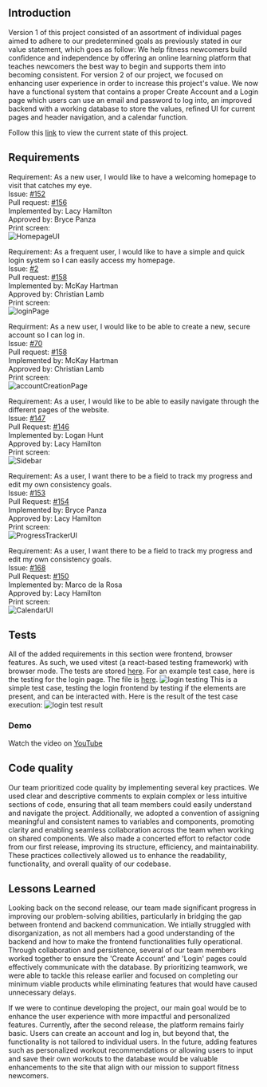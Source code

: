 ## Introduction
Version 1 of this project consisted of an assortment of individual pages aimed to adhere to our predetermined goals as previously stated in our value statement, which goes as follow: We help fitness newcomers build confidence and independence by offering an online learning platform that teaches newcomers the best way to begin and supports them into becoming consistent. For version 2 of our project, we focused on enhancing user experience in order to increase this project's value. We now have a functional system that contains a proper Create Account and a Login page which users can use an email and password to log into, an improved backend with a working database to store the values, refined UI for current pages and header navigation, and a calendar function.

Follow this [link](https://github.com/McKayHartman/Fitness-Website) to view the current state of this project.

## Requirements

Requirement: As a new user, I would like to have a welcoming homepage to visit that catches my eye. <br>
Issue: [#152](https://github.com/McKayHartman/Fitness-Website/issues/152) <br>
Pull request: [#156](https://github.com/McKayHartman/Fitness-Website/pull/156) <br>
Implemented by: Lacy Hamilton <br>
Approved by: Bryce Panza <br>
Print screen: <br>
![HomepageUI](./Images/homepageUI.PNG) <br>

Requirement: As a frequent user, I would like to have a simple and quick login system so I can easily access my homepage. <br>
Issue: [#2](https://github.com/McKayHartman/Fitness-Website/issues/2) <br>
Pull request: [#158](https://github.com/McKayHartman/Fitness-Website/pull/158) <br>
Implemented by: McKay Hartman <br>
Approved by: Christian Lamb <br>
Print screen: <br>
![loginPage](./Images/functionalLogin.png) <br>

Requirment: As a new user, I would like to be able to create a new, secure account so I can log in. <br>
Issue: [#70](https://github.com/McKayHartman/Fitness-Website/issues/70) <br>
Pull request: [#158](https://github.com/McKayHartman/Fitness-Website/pull/158) <br>
Implemented by: McKay Hartman <br>
Approved by: Christian Lamb <br>
Print screen: <br>
![accountCreationPage](./Images/functionalAccCreate.png) <br>

Requirement: As a user, I would like to be able to easily navigate through the different pages of the website. <br>
Issue: [#147](https://github.com/McKayHartman/Fitness-Website/issues/147) <br>
Pull Request: [#146](https://github.com/McKayHartman/Fitness-Website/pull/146) <br>
Implemented by: Logan Hunt <br>
Approved by: Lacy Hamilton <br>
Print screen: <br>
![Sidebar](./Images/sidebar.png) <br>

Requirement: As a user, I want there to be a field to track my progress and edit my own consistency goals. <br>
Issue: [#153](https://github.com/McKayHartman/Fitness-Website/issues/153) <br>
Pull Request: [#154](https://github.com/McKayHartman/Fitness-Website/pull/154) <br>
Implemented by: Bryce Panza <br>
Approved by: Lacy Hamilton <br>
Print screen: <br>
![ProgressTrackerUI](./Images/CreateGoalUIDemo.png) <br>

Requirement: As a user, I want there to be a field to track my progress and edit my own consistency goals. <br>
Issue: [#168](https://github.com/McKayHartman/Fitness-Website/issues/168) <br>
Pull Request: [#150](https://github.com/McKayHartman/Fitness-Website/pull/150) <br>
Implemented by: Marco de la Rosa <br>
Approved by: Lacy Hamilton <br>
Print screen: <br>
![CalendarUI](./Images/calendarUI.png) <br>

## Tests

All of the added requirements in this section were frontend, browser features. As such, we used vitest (a react-based testing framework) with browser mode. The tests are stored [here](https://github.com/McKayHartman/Fitness-Website/tree/main/frontend/test).
For an example test case, here is the testing for the login page. The file is [here](https://github.com/McKayHartman/Fitness-Website/tree/main/frontend/test/login.test.jsx).
![login testing](./Images/logintesting.png)
This is a simple test case, testing the login frontend by testing if the elements are present, and can be interacted with.
Here is the result of the test case execution:
![login test result](./Images/logintestresult.png)
### Demo

Watch the video on [YouTube](https://www.youtube.com/watch?v=uNh5QDWfY8Q)

## Code quality
Our team prioritized code quality by implementing several key practices. We used clear and descriptive comments to explain complex or less intuitive sections of code, ensuring that all team members could easily understand and navigate the project. Additionally, we adopted a convention of assigning meaningful and consistent names to variables and components, promoting clarity and enabling seamless collaboration across the team when working on shared components. We also made a concerted effort to refactor code from our first release, improving its structure, efficiency, and maintainability. These practices collectively allowed us to enhance the readability, functionality, and overall quality of our codebase.

## Lessons Learned
Looking back on the second release, our team made significant progress in improving our problem-solving abilities, particularly in bridging the gap between frontend and backend communication. We intially struggled with disorganization, as not all members had a good understanding of the backend and how to make the frontend functionalities fully operational. Through collaboration and persistence, several of our team members worked together to ensure the 'Create Account' and 'Login' pages could effectively communicate with the database. By prioritizing teamwork, we were able to tackle this release earlier and focused on completing our minimum viable products while eliminating features that would have caused unnecessary delays.

If we were to continue developing the project, our main goal would be to enhance the user experience with more impactful and personalized features. Currently, after the second release, the platform remains fairly basic. Users can create an account and log in, but beyond that, the functionality is not tailored to individual users. In the future, adding features such as personalized workout recommendations or allowing users to input and save their own workouts to the database would be valuable enhancements to the site that align with our mission to support fitness newcomers.

